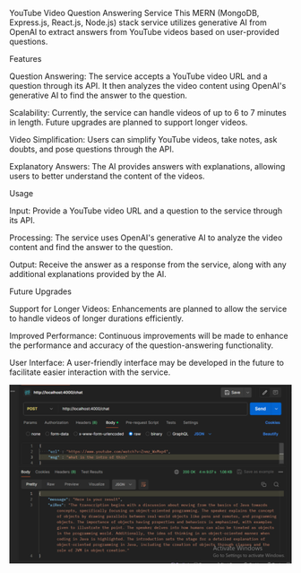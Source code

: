 
YouTube Video Question Answering Service
This MERN (MongoDB, Express.js, React.js, Node.js) stack service utilizes generative AI from OpenAI to extract answers from YouTube videos based on user-provided questions.


Features

Question Answering: The service accepts a YouTube video URL and a question through its API. It then analyzes the video content using OpenAI's generative AI to find the answer to the question.

Scalability: Currently, the service can handle videos of up to 6 to 7 minutes in length. Future upgrades are planned to support longer videos.

Video Simplification: Users can simplify YouTube videos, take notes, ask doubts, and pose questions through the API.

Explanatory Answers: The AI provides answers with explanations, allowing users to better understand the content of the videos.


Usage

Input: Provide a YouTube video URL and a question to the service through its API.

Processing: The service uses OpenAI's generative AI to analyze the video content and find the answer to the question.

Output: Receive the answer as a response from the service, along with any additional explanations provided by the AI.


Future Upgrades

Support for Longer Videos: Enhancements are planned to allow the service to handle videos of longer durations efficiently.

Improved Performance: Continuous improvements will be made to enhance the performance and accuracy of the question-answering functionality.

User Interface: A user-friendly interface may be developed in the future to facilitate easier interaction with the service.





![postman api test](https://github.com/Titli007/youtube-video-Q-A-with-genAi/blob/main/assets/postmanTest.png)

